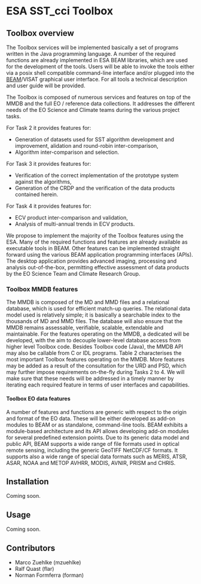 
ESA SST_cci Toolbox 
===================

Toolbox overview
----------------

The Toolbox services will be implemented basically a set of programs written in the Java
programming language. A number of the required functions are already implemented in
ESA BEAM libraries, which are used for the development of the tools. Users will be able 
to invoke the tools either via a posix
shell compatible command-line interface and/or plugged into the 
[BEAM](http://www.brockmann-consult.de/cms/web/beam/)/VISAT graphical
user interface. For all tools a technical description and user guide will be provided.

The Toolbox is composed of numerous services and features on top of the MMDB and
the full EO / reference data collections. It addresses the different needs of the EO
Science and Climate teams during the various project tasks.

For Task 2 it provides features for:

* Generation of datasets used for SST algorithm development and improvement, alidation and round-robin inter-comparison,
* Algorithm inter-comparison and selection.

For Task 3 it provides features for:

* Verification of the correct implementation of the prototype system against the algorithms,
* Generation of the CRDP and the verification of the data products contained herein.

For Task 4 it provides features for:

* ECV product inter-comparison and validation,
* Analysis of multi-annual trends in ECV products.

We propose to implement the majority of the Toolbox features using the ESA. Many of the 
required functions and features are already available as executable tools in BEAM. 
Other features can be implemented straight forward using the various BEAM application 
programming interfaces (APIs). The desktop application provides advanced imaging,
processing and analysis out-of-the-box, permitting effective assessment of data products 
by the EO Science Team and Climate Research Group.

### Toolbox MMDB features

The MMDB is composed of the MD and MMD files and a relational database, which is
used for efficient match-up queries. The relational data model used is relatively simple; it
is basically a searchable index to the thousands of MD and MMD files. The database will
also ensure that the MMDB remains assessable, verifiable, scalable, extendable and
maintainable.
For the features operating on the MMDB, a dedicated will be developed, with
the aim to decouple lower-level database access from higher level Toolbox code. Besides
Toolbox code (Java), the MMDB API may also be callable from C or IDL programs. Table
2 characterises the most important Toolbox features operating on the MMDB. More
features may be added as a result of the consultation for the URD and PSD, which may
further impose requirements on-the-fly during Tasks 2 to 4. We will make sure that these
needs will be addressed in a timely manner by iterating each required feature in terms of
user interfaces and capabilities.

#### Toolbox EO data features

A number of features and functions are generic with respect to the origin and format of
the EO data. These will be either developed as add-on modules to BEAM or as standalone,
command-line tools. BEAM exhibits a module-based architecture and its API
allows developing add-on modules for several predefined extension points. Due to its
generic data model and public API, BEAM supports a wide range of file formats used in
optical remote sensing, including the generic GeoTIFF NetCDF/CF formats. It
supports also a wide range of special data formats such as MERIS, ATSR, ASAR, NOAA
and METOP AVHRR, MODIS, AVNIR, PRISM and CHRIS.


Installation
------------

Coming soon.

Usage
-----

Coming soon.

Contributors
------------

* Marco Zuehlke (mzuehlke)
* Ralf Quast (flar)
* Norman Formferra (forman)